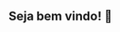 ## Seja bem vindo! 👋

<!--
**guiciriero/guiciriero** is a ✨ _special_ ✨ repository because its `README.md` (this file) appears on your GitHub profile.

Here are some ideas to get you started:

- 🌱 Atualmente estou estudando com foco em Java e Javascript.
- 😄 Pronouns: Ele/Dele
-->
